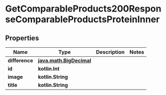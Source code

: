 
# GetComparableProducts200ResponseComparableProductsProteinInner

## Properties
Name | Type | Description | Notes
------------ | ------------- | ------------- | -------------
**difference** | [**java.math.BigDecimal**](java.math.BigDecimal.md) |  | 
**id** | **kotlin.Int** |  | 
**image** | **kotlin.String** |  | 
**title** | **kotlin.String** |  | 



